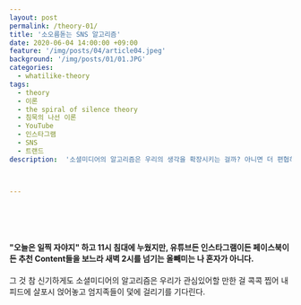 ```yaml
---
layout: post
permalink: /theory-01/
title: '소오름돋는 SNS 알고리즘'
date: 2020-06-04 14:00:00 +09:00
feature: '/img/posts/04/article04.jpeg'
background: '/img/posts/01/01.JPG'
categories:
  - whatilike-theory
tags:
  - theory
  - 이론
  - the spiral of silence theory
  - 침묵의 나선 이론
  - YouTube
  - 인스타그램
  - SNS
  - 트랜드
description:  '소셜미디어의 알고리즘은 우리의 생각을 확장시키는 걸까? 아니면 더 편협하게 만드는 걸까? 멍 때릴 때 할 아무생각 하나, 소오름 돋는 SNS 알고리즘 이야기'



---
```


​     

​     

#### "오늘은 일찍 자야지" 하고 11시 침대에 누웠지만, 유튜브든 인스타그램이든 페이스북이든 추천 Content들을 보느라 새벽 2시를 넘기는 올빼미는 나 혼자가 아니다.

그 것 참 신기하게도 소셜미디어의 알고리즘은 우리가 관심있어할 만한 걸 콕콕 찝어 내 피드에 살포시 얹어놓고 엄지족들이 덫에 걸리기를 기다린다. 